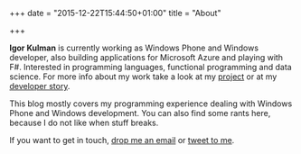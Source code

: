 +++
date = "2015-12-22T15:44:50+01:00"
title = "About"

+++

**Igor Kulman** is currently working as Windows Phone and Windows developer, also building applications for Microsoft Azure and playing with F#. Interested in programming languages, functional programming and data science. For more info about my work take a look at my [project](/projects) or at my [developer story](http://stackoverflow.com/users/story/581164).

This blog mostly covers my programming experience dealing with Windows Phone and Windows development. You can also find some rants here, because I do not like when stuff breaks. 

If you want to get in touch, [drop me an email](mailto:igor@kulman.sk) or [tweet to me](https://www.twitter.com/igorkulman).